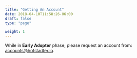 ```yaml
---
title: "Getting An Account"
date: 2018-04-10T11:58:26-06:00
draft: false
type: "page"

weight: 1
---
```


While in __Early Adopter__ phase,
please request an account from:
[accounts@hofstadter.io](mailto:accounts@hofstadter.io).


